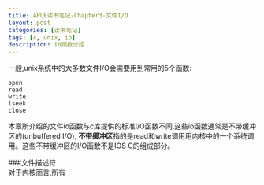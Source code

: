 ```yaml
---
title: APUE读书笔记-Chapter3-文件I/O
layout: post
categories: [读书笔记]
tags: [c, unix, io]
description: io函数介绍. 
---
```


一般,unix系统中的大多数文件I/O会需要用到常用的5个函数:  

    open
    read
    write
    lseek
    close

本章所介绍的文件io函数与c库提供的标准I/O函数不同,这些io函数通常是不带缓冲区的(unbuffered I/O), **不带缓冲区**指的是read和write调用用内核中的一个系统调用。这些不带缓冲区的I/O函数不是IOS C的组成部分。  

###文件描述符  
对于内核而言,所有
